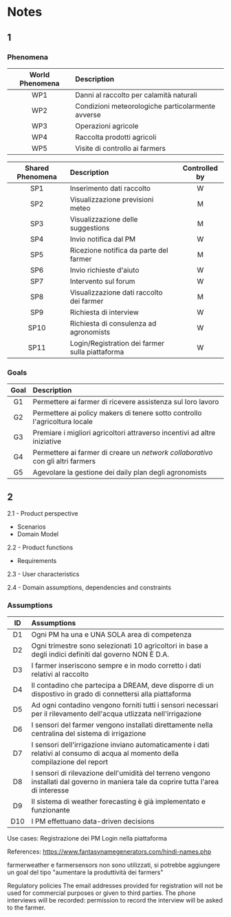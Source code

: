 # Notes

## 1

### Phenomena
| World Phenomena | Description | 
|:----------------------:|:------------------------------------|
| WP1 | Danni al raccolto per calamità naturali |  
| WP2 | Condizioni meteorologiche particolarmente avverse |  
| WP3 | Operazioni agricole  |  
| WP4 | Raccolta prodotti agricoli |  
| WP5 | Visite di controllo ai farmers |  

| Shared Phenomena | Description | Controlled by
|:----------------------:|:------------------------------------|:----:|
| SP1 | Inserimento dati raccolto | W |
| SP2 | Visualizzazione previsioni meteo | M |
| SP3 | Visualizzazione delle suggestions | M |
| SP4 | Invio notifica dal PM | W |
| SP5 | Ricezione notifica da parte del farmer | M |
| SP6 | Invio richieste d'aiuto | W |
| SP7 | Intervento sul forum | W |
| SP8 | Visualizzazione dati raccolto dei farmer | M |
| SP9 | Richiesta di interview | W |
| SP10 | Richiesta di consulenza ad agronomists | W |
| SP11 | Login/Registration dei farmer sulla piattaforma | W |

### Goals
| Goal | Description | 
|:----------------------:|:------------------------------------|
| G1 | Permettere ai farmer di ricevere assistenza sul loro lavoro |  
| G2 | Permettere ai policy makers di tenere sotto controllo l'agricoltura locale |  
| G3 | Premiare i migliori agricoltori attraverso incentivi ad altre iniziative|  
| G4 | Permettere ai farmer di creare un *network collaborativo* con gli altri farmers |  
| G5 | Agevolare la gestione dei daily plan degli agronomists |  
 
## 2

2.1 - Product perspective
- Scenarios
- Domain Model

2.2 - Product functions
- Requirements

2.3 - User characteristics

2.4 - Domain assumptions, dependencies and constraints

### Assumptions
| ID | Assumptions | 
|:----------------------:|:------------------------------------|
| D1 | Ogni PM ha una e UNA SOLA area di competenza |  
| D2 | Ogni trimestre sono selezionati 10 agricoltori in base a degli indici definiti dal governo NON È D.A.| 
| D3 | I farmer inseriscono sempre e in modo corretto i dati relativi al raccolto | 
| D4 | Il contadino che partecipa a DREAM, deve disporre di un dispostivo in grado di connettersi alla piattaforma | 
| D5 | Ad ogni contadino vengono forniti tutti i sensori necessari per il rilevamento dell'acqua utlizzata nell'irrigazione | 
| D6 | I sensori del farmer vengono installati direttamente nella centralina del sistema di irrigazione |
| D7 | I sensori dell'irrigazione inviano automaticamente i dati relativi al consumo di acqua al momento della compilazione del report |
| D8 | I sensori di rilevazione dell'umidità del terreno vengono installati dal governo in maniera tale da coprire tutta l'area di interesse |
| D9 | Il sistema di weather forecasting è già implementato e funzionante |
| D10 | I PM effettuano data-driven decisions |


Use cases:
Registrazione dei PM
Login nella piattaforma

References: 
https://www.fantasynamegenerators.com/hindi-names.php


farmerweather e farmersensors non sono utilizzati, si potrebbe aggiungere un goal del tipo "aumentare la produttività dei farmers"

Regulatory policies
The email addresses provided for registration will not be used for commercial purposes or given to third parties.
The phone interviews will be recorded: permission to record the interview will be asked to the farmer.

